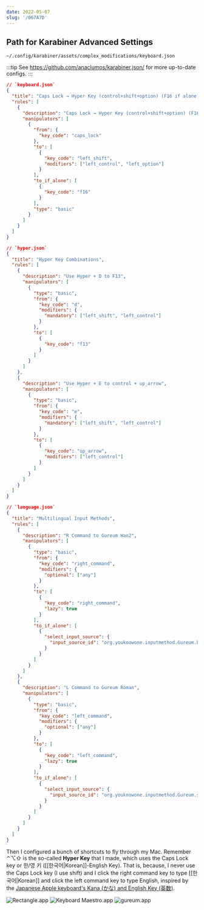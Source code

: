 ```yaml
---
date: 2022-05-07
slug: '/067A7D'
---
```


## Path for Karabiner Advanced Settings

```
~/.config/karabiner/assets/complex_modifications/keyboard.json
```

:::tip
See https://github.com/anaclumos/karabiner.json/ for more up-to-date configs.
:::

```json
// `keyboard.json`
{
  "title": "Caps Lock → Hyper Key (control+shift+option) (F16 if alone)",
  "rules": [
    {
      "description": "Caps Lock → Hyper Key (control+shift+option) (F16 if alone)",
      "manipulators": [
        {
          "from": {
            "key_code": "caps_lock"
          },
          "to": [
            {
              "key_code": "left_shift",
              "modifiers": ["left_control", "left_option"]
            }
          ],
          "to_if_alone": [
            {
              "key_code": "f16"
            }
          ],
          "type": "basic"
        }
      ]
    }
  ]
}
```

```json
// `hyper.json`
{
  "title": "Hyper Key Combinations",
  "rules": [
    {
      "description": "Use Hyper + D to F13",
      "manipulators": [
        {
          "type": "basic",
          "from": {
            "key_code": "d",
            "modifiers": {
              "mandatory": ["left_shift", "left_control"]
            }
          },
          "to": [
            {
              "key_code": "f13"
            }
          ]
        }
      ]
    },
    {
      "description": "Use Hyper + E to control + up_arrow",
      "manipulators": [
        {
          "type": "basic",
          "from": {
            "key_code": "e",
            "modifiers": {
              "mandatory": ["left_shift", "left_control"]
            }
          },
          "to": [
            {
              "key_code": "up_arrow",
              "modifiers": ["left_control"]
            }
          ]
        }
      ]
    }
  ]
}
```

```json
// `language.json`
{
  "title": "Multilingual Input Methods",
  "rules": [
    {
      "description": "R Command to Gureum Han2",
      "manipulators": [
        {
          "type": "basic",
          "from": {
            "key_code": "right_command",
            "modifiers": {
              "optional": ["any"]
            }
          },
          "to": [
            {
              "key_code": "right_command",
              "lazy": true
            }
          ],
          "to_if_alone": [
            {
              "select_input_source": {
                "input_source_id": "org.youknowone.inputmethod.Gureum.han2"
              }
            }
          ]
        }
      ]
    },
    {
      "description": "L Command to Gureum Roman",
      "manipulators": [
        {
          "type": "basic",
          "from": {
            "key_code": "left_command",
            "modifiers": {
              "optional": ["any"]
            }
          },
          "to": [
            {
              "key_code": "left_command",
              "lazy": true
            }
          ],
          "to_if_alone": [
            {
              "select_input_source": {
                "input_source_id": "org.youknowone.inputmethod.Gureum.system"
              }
            }
          ]
        }
      ]
    }
  ]
}
```

Then I configured a bunch of shortcuts to fly through my Mac. Remember ⌃⌥⇧ is the so-called **Hyper Key** that I made, which uses the Caps Lock key or 한/영 키 ([[한국어|Korean]]-English Key). That is, because, I never use the Caps Lock key (I use shift) and I click the right command key to type [[한국어|Korean]] and click the left command key to type English, inspired by the [Japanese Apple keyboard's Kana (かな) and English Key (英数)](https://en.wikipedia.org/wiki/Language_input_keys#:~:text=Apple%20keyboards%20designed%20for%20Mac%20OS%20X%20have%20two%20language%20input%20keys).

![Rectangle.app](../assets/114E35.png)
![Keyboard Maestro.app](../assets/D8503F.png)
![gureum.app](../assets/41DB93.png)
